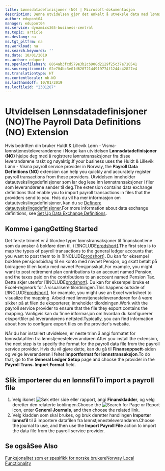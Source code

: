 ```yaml
---
title: Lønnsdatadefinisjoner (NO) | Microsoft-dokumentasjon
description: Denne utvidelsen gjør det enkelt å utveksle data med lønnstjenesteleverandøren i Norge.
author: edupont04
manager: edupont04
ms.service: dynamics365-business-central
ms.topic: article
ms.devlang: na
ms.tgt_pltfrm: na
ms.workload: na
ms.search.keywords: ''
ms.date: 10/01/2019
ms.author: edupont
ms.openlocfilehash: 8864ab3fcd579e3b2cb908d2129f25c37e710541
ms.sourcegitcommit: 02e704bc3e01d62072144919774f1244c42827e4
ms.translationtype: HT
ms.contentlocale: nb-NO
ms.lasthandoff: 10/01/2019
ms.locfileid: "2301207"
---
```

# <a name="the-payroll-data-definitions-no-extension"></a><span data-ttu-id="2c648-103">Utvidelsen Lønnsdatadefinisjoner (NO)</span><span class="sxs-lookup"><span data-stu-id="2c648-103">The Payroll Data Definitions (NO) Extension</span></span>

<span data-ttu-id="2c648-104">Hvis bedriften din bruker Huldt & Lillevik Lønn - Visma-lønnstjenesteleverandørene i Norge kan utvidelsen **Lønnsdatadefinisjoner (NO)** hjelpe deg med å registrere lønnstransaksjoner fra disse leverandørene raskt og nøyaktig.</span><span class="sxs-lookup"><span data-stu-id="2c648-104">If your business uses the Huldt & Lillevik Lønn - Visma payroll service provider in Norway, the **Payroll Data Definitions (NO)** extension can help you quickly and accurately register payroll transactions from these providers.</span></span> <span data-ttu-id="2c648-105">Utvidelsen inneholder datautvekslingsdefinisjoner som lar deg lese inn lønnstransaksjoner i filer som leverandørene sender til deg.</span><span class="sxs-lookup"><span data-stu-id="2c648-105">The extension contains data exchange definitions that enable you to import payroll transactions in files that the providers send to you.</span></span> <span data-ttu-id="2c648-106">Hvis du vil ha mer informasjon om datautvekslingsdefinisjoner, kan du se [Definere datautvekslingsdefinisjoner](../../across-how-to-set-up-data-exchange-definitions.md).</span><span class="sxs-lookup"><span data-stu-id="2c648-106">For more information about data exchange definitions, see [Set Up Data Exchange Definitions](../../across-how-to-set-up-data-exchange-definitions.md).</span></span>   

## <a name="getting-started"></a><span data-ttu-id="2c648-107">Komme i gang</span><span class="sxs-lookup"><span data-stu-id="2c648-107">Getting Started</span></span>

<span data-ttu-id="2c648-108">Det første trinnet er å tilordne typer lønnstransaksjoner til finanskontiene som du ønsker å bokføre dem til, i [!INCLUDE[prodshort](../../includes/prodshort.md)].</span><span class="sxs-lookup"><span data-stu-id="2c648-108">The first step is to map the types of payroll transactions to the general ledger accounts that you want to post them to in [!INCLUDE[prodshort](../../includes/prodshort.md)].</span></span> <span data-ttu-id="2c648-109">Du kan for eksempel bokføre pensjonsbidrag til en konto med navnet Pensjon, og skatt betalt på bidragene til en konto med navnet Pensjonsskatt.</span><span class="sxs-lookup"><span data-stu-id="2c648-109">For example, you might want to post retirement plan contributions to an account named Pension, and the taxes paid on the contributions to an account named Pension Tax.</span></span> <span data-ttu-id="2c648-110">Dette skjer utenfor [!INCLUDE[prodshort](../../includes/prodshort.md)]. Du kan for eksempel bruke et Excel-regneark for å visualisere tilordningen.</span><span class="sxs-lookup"><span data-stu-id="2c648-110">This happens outside of [!INCLUDE[prodshort](../../includes/prodshort.md)], for example, you might use an Excel worksheet to visualize the mapping.</span></span> <span data-ttu-id="2c648-111">Arbeid med lønnstjenesteleverandøren for å være sikker på at filen de eksporterer, inneholder tilordningen.</span><span class="sxs-lookup"><span data-stu-id="2c648-111">Work with the payroll service provider to ensure that the file they export contains the mapping.</span></span> <span data-ttu-id="2c648-112">Vanligvis kan du finne informasjon om hvordan du konfigurerer eksportfiler på leverandørens nettsted.</span><span class="sxs-lookup"><span data-stu-id="2c648-112">Typically, you can find information about how to configure export files on the provider's website.</span></span>  

<span data-ttu-id="2c648-113">Når du har installert utvidelsen, er neste trinn å angi formatet for lønnsdatafilen fra lønnstjenesteleverandøren.</span><span class="sxs-lookup"><span data-stu-id="2c648-113">After you install the extension, the next step is to specify the format for the payroll data file from the payroll service provider.</span></span> <span data-ttu-id="2c648-114">Hvis du vil gjøre dette, kan du gå til **Finansoppsett**-siden og velge leverandøren i feltet **Importformat for lønnstransaksjon**.</span><span class="sxs-lookup"><span data-stu-id="2c648-114">To do that, go to the **General Ledger Setup** page and choose the provider in the **Payroll Trans. Import Format** field.</span></span>  

## <a name="to-import-a-payroll-file"></a><span data-ttu-id="2c648-115">Slik importerer du en lønnsfil</span><span class="sxs-lookup"><span data-stu-id="2c648-115">To import a payroll file</span></span>

1.  <span data-ttu-id="2c648-116">Velg ikonet ![Søk etter side eller rapport](../../media/ui-search/search_small.png "Søk etter side eller rapport"), angi **Finanskladder**, og velg deretter den relaterte koblingen.</span><span class="sxs-lookup"><span data-stu-id="2c648-116">Choose the ![Search for Page or Report](../../media/ui-search/search_small.png "Search for Page or Report icon") icon, enter **General Journals**, and then choose the related link.</span></span>   
2.  <span data-ttu-id="2c648-117">Velg kladden som skal brukes, og bruk deretter handlingen **Importer lønnsfil** til å importere datafilen fra lønnstjenesteleverandøren.</span><span class="sxs-lookup"><span data-stu-id="2c648-117">Choose the journal to use, and then use the **Import Payroll File** action to import the data file from the payroll service provider.</span></span>  

## <a name="see-also"></a><span data-ttu-id="2c648-118">Se også</span><span class="sxs-lookup"><span data-stu-id="2c648-118">See Also</span></span>
[<span data-ttu-id="2c648-119">Funksjonalitet som er spesifikk for norske brukere</span><span class="sxs-lookup"><span data-stu-id="2c648-119">Norway Local Functionality</span></span>](norway-local-functionality.md)   
